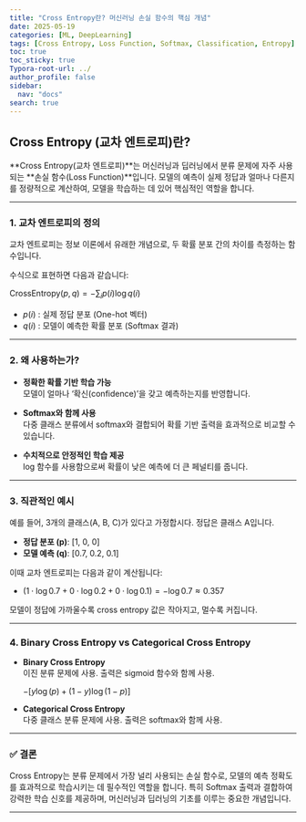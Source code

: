 ```yaml
---
title: "Cross Entropy란? 머신러닝 손실 함수의 핵심 개념"
date: 2025-05-19
categories: [ML, DeepLearning]
tags: [Cross Entropy, Loss Function, Softmax, Classification, Entropy]
toc: true
toc_sticky: true
Typora-root-url: ../
author_profile: false
sidebar:
  nav: "docs"
search: true
---
```


## Cross Entropy (교차 엔트로피)란?

**Cross Entropy(교차 엔트로피)**는 머신러닝과 딥러닝에서 분류 문제에 자주 사용되는 **손실 함수(Loss Function)**입니다. 모델의 예측이 실제 정답과 얼마나 다른지를 정량적으로 계산하여, 모델을 학습하는 데 있어 핵심적인 역할을 합니다.

---

### 1. 교차 엔트로피의 정의

교차 엔트로피는 정보 이론에서 유래한 개념으로, 두 확률 분포 간의 차이를 측정하는 함수입니다.

수식으로 표현하면 다음과 같습니다:

$\text{CrossEntropy}(p, q) = -\sum_{i} p(i) \log q(i)$

- $p(i)$ : 실제 정답 분포 (One-hot 벡터)
- $q(i)$ : 모델이 예측한 확률 분포 (Softmax 결과)

---

### 2. 왜 사용하는가?

- **정확한 확률 기반 학습 가능**  
  모델이 얼마나 ‘확신(confidence)’을 갖고 예측하는지를 반영합니다.

- **Softmax와 함께 사용**  
  다중 클래스 분류에서 softmax와 결합되어 확률 기반 출력을 효과적으로 비교할 수 있습니다.

- **수치적으로 안정적인 학습 제공**  
  log 함수를 사용함으로써 확률이 낮은 예측에 더 큰 페널티를 줍니다.

---

### 3. 직관적인 예시

예를 들어, 3개의 클래스(A, B, C)가 있다고 가정합시다. 정답은 클래스 A입니다.

- **정답 분포 (p)**: [1, 0, 0]  
- **모델 예측 (q)**: [0.7, 0.2, 0.1]

이때 교차 엔트로피는 다음과 같이 계산됩니다:

- $(1 \cdot \log 0.7 + 0 \cdot \log 0.2 + 0 \cdot \log 0.1) = -\log 0.7 \approx 0.357$

모델이 정답에 가까울수록 cross entropy 값은 작아지고, 멀수록 커집니다.

---

### 4. Binary Cross Entropy vs Categorical Cross Entropy

- **Binary Cross Entropy**  
  이진 분류 문제에 사용. 출력은 sigmoid 함수와 함께 사용.


  $-[y \log(p) + (1-y) \log(1-p)]$

- **Categorical Cross Entropy**  
  다중 클래스 분류 문제에 사용. 출력은 softmax와 함께 사용.

---

### ✅ 결론

Cross Entropy는 분류 문제에서 가장 널리 사용되는 손실 함수로, 모델의 예측 정확도를 효과적으로 학습시키는 데 필수적인 역할을 합니다. 특히 Softmax 출력과 결합하여 강력한 학습 신호를 제공하며, 머신러닝과 딥러닝의 기초를 이루는 중요한 개념입니다.

---
